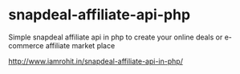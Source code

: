 # snapdeal-affiliate-api-php

Simple snapdeal affiliate api in php to create your online deals or e-commerce affiliate market place

http://www.iamrohit.in/snapdeal-affiliate-api-in-php/
